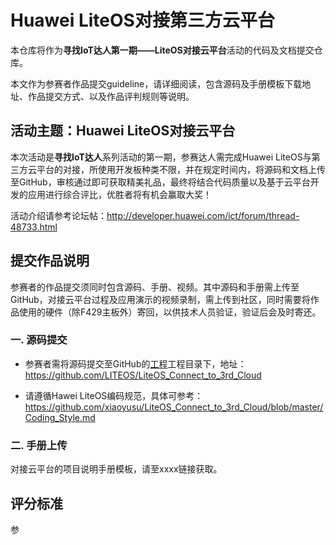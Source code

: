 # Huawei LiteOS对接第三方云平台

本仓库将作为**寻找IoT达人第一期——LiteOS对接云平台**活动的代码及文档提交仓库。

本文作为参赛者作品提交guideline，请详细阅读，包含源码及手册模板下载地址、作品提交方式、以及作品评判规则等说明。

## 活动主题：Huawei LiteOS对接云平台

本次活动是**寻找IoT达人**系列活动的第一期，参赛达人需完成Huawei LiteOS与第三方云平台的对接，所使用开发板种类不限，并在规定时间内，将源码和文档上传至GitHub，审核通过即可获取精美礼品，最终将结合代码质量以及基于云平台开发的应用进行综合评比，优胜者将有机会赢取大奖！

活动介绍请参考论坛帖：http://developer.huawei.com/ict/forum/thread-48733.html

## 提交作品说明

参赛者的作品提交须同时包含源码、手册、视频。其中源码和手册需上传至GitHub，对接云平台过程及应用演示的视频录制，需上传到社区，同时需要将作品使用的硬件（除F429主板外）寄回，以供技术人员验证，验证后会及时寄还。

### 一. 源码提交

- 参赛者需将源码提交至GitHub的[工程](https://github.com/LITEOS/LiteOS_Connect_to_3rd_Cloud "LITEOS/LiteOS_Connect_to_3rd_Cloud")工程目录下，地址：https://github.com/LITEOS/LiteOS_Connect_to_3rd_Cloud

- 请遵循Hawei LiteOS编码规范，具体可参考：https://github.com/xiaoyusu/LiteOS_Connect_to_3rd_Cloud/blob/master/Coding_Style.md


### 二. 手册上传

对接云平台的项目说明手册模板，请至xxxx链接获取。



## 评分标准

参

